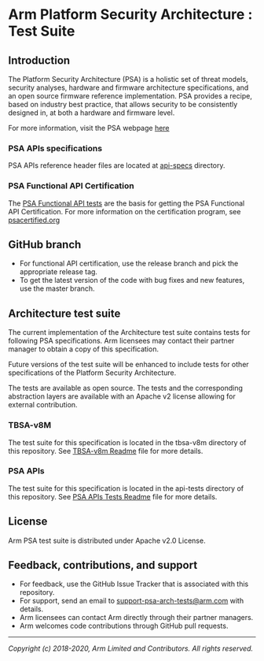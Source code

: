 
# Arm Platform Security Architecture : Test Suite


## Introduction

The Platform Security Architecture (PSA) is a holistic set of threat models, security analyses, hardware and firmware architecture specifications, and an open source firmware reference implementation. PSA provides a recipe, based on industry best practice, that allows security to be consistently designed in, at both a hardware and firmware level.


For more information, visit the PSA webpage [here](https://developer.arm.com/products/architecture/platform-security-architecture)

### PSA APIs specifications

PSA APIs reference header files are located at [api-specs](api-specs/) directory.

### PSA Functional API Certification
The [PSA Functional API tests](api-tests/dev_apis) are the basis for getting the PSA Functional API Certification. For more information on the certification program, see [psacertified.org](https://www.psacertified.org/functional-api-certification/) 

## GitHub branch
  - For functional API certification, use the release branch and pick the appropriate release tag.
  - To get the latest version of the code with bug fixes and new features, use the master branch.
  
## Architecture test suite

The current implementation of the Architecture test suite contains tests for following PSA specifications. Arm licensees may contact their partner manager to obtain a copy of this specification. <br />

Future versions of the test suite will be enhanced to include tests for other specifications of the Platform Security Architecture.

The tests are available as open source. The tests and the corresponding abstraction layers are available with an Apache v2 license allowing for external contribution.

### TBSA-v8M
The test suite for this specification is located in the tbsa-v8m directory of this repository. See [TBSA-v8m Readme](tbsa-v8m/README.md) file for more details.

### PSA APIs
The test suite for this specification is located in the api-tests directory of this repository. See [PSA APIs Tests Readme](api-tests/README.md) file for more details.


## License

Arm PSA test suite is distributed under Apache v2.0 License.


## Feedback, contributions, and support

 - For feedback, use the GitHub Issue Tracker that is associated with this repository.
 - For support, send an email to support-psa-arch-tests@arm.com with details.
 - Arm licensees can contact Arm directly through their partner managers.
 - Arm welcomes code contributions through GitHub pull requests. 

--------------

*Copyright (c) 2018-2020, Arm Limited and Contributors. All rights reserved.*
